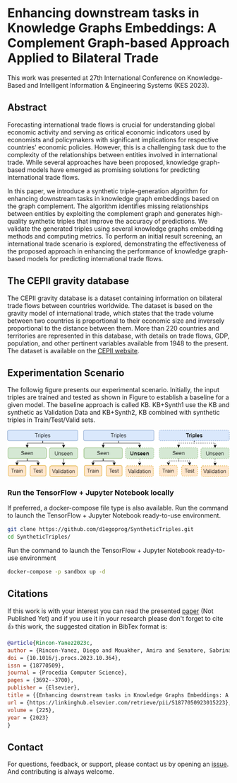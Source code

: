 # Enhancing downstream tasks in Knowledge Graphs Embeddings: A Complement Graph-based Approach Applied to Bilateral Trade

This work was presented at 27th International Conference on Knowledge-Based and Intelligent Information & Engineering Systems (KES 2023).


## Abstract 

Forecasting international trade flows is crucial for understanding global economic activity and serving as critical economic indicators used by economists and policymakers with significant implications for respective countries' economic policies. However, this is a challenging task due to the complexity of the relationships between entities involved in international trade. While several approaches have been proposed, knowledge graph-based models have emerged as promising solutions for predicting international trade flows.

In this paper, we introduce a synthetic triple-generation algorithm for enhancing downstream tasks in knowledge graph embeddings based on the graph complement. The algorithm identifies missing relationships between entities by exploiting the complement graph and generates high-quality synthetic triples that improve the accuracy of predictions. We validate the generated triples using several knowledge graphs embedding methods and computing metrics. To perform an initial result screening, an international trade scenario is explored, demonstrating the effectiveness of the proposed approach in enhancing the performance of knowledge graph-based models for predicting international trade flows.

## The CEPII gravity database

The CEPII gravity database is a dataset containing information on bilateral trade flows between countries worldwide. The dataset is based on the gravity model of international trade, which states that the trade volume between two countries is proportional to their economic size and inversely proportional to the distance between them. More than 220 countries and territories are represented in this database, with details on trade flows, GDP, population, and other pertinent variables available from 1948 to the present. The dataset is available on the  [CEPII website](http://www.cepii.fr/CEPII/en/bdd_modele/).

## Experimentation Scenario

The followig figure presents our experimental scenario. Initially, the input triples are trained and tested as shown in Figure to establish a baseline for a given model. The baseline approach is called KB. KB+Synth1 use the KB and synthetic as Validation Data and KB+Synth2, KB combined with synthetic triples in Train/Test/Valid sets.

<p align="center">
  <img src="https://github.com/d1egoprog/SyntheticTriples/blob/main/img/test-cases.png?raw=true" alt="Experimentation Scenario"/>
</p>


### Run the TensorFlow + Jupyter Notebook locally

If preferred, a docker-compose file type is also available. Run the command to launch the TensorFlow + Jupyter Notebook ready-to-use environment.

``` bash
git clone https://github.com/d1egoprog/SyntheticTriples.git
cd SyntheticTriples/
```

Run the command to launch the TensorFlow + Jupyter Notebook ready-to-use environment

```  bash
docker-compose -p sandbox up -d
```

## Citations 

If this work is with your interest you can read the presented [paper](hhttps://www.sciencedirect.com/journal/procedia-computer-science) (Not Published Yet) and if you use it in your research please don't forget to cite 👍 this work, the suggested citation in BibTex format is:

``` BibTex
@article{Rincon-Yanez2023c,
author = {Rincon-Yanez, Diego and Mouakher, Amira and Senatore, Sabrina},
doi = {10.1016/j.procs.2023.10.364},
issn = {18770509},
journal = {Procedia Computer Science},
pages = {3692--3700},
publisher = {Elsevier},
title = {{Enhancing downstream tasks in Knowledge Graphs Embeddings: A Complement Graph-based Approach Applied to Bilateral Trade}},
url = {https://linkinghub.elsevier.com/retrieve/pii/S1877050923015223},
volume = {225},
year = {2023}
}
```

## Contact

For questions, feedback, or support, please contact us by opening an [issue](https://github.com/d1egoprog/SyntheticTriples/issues/new/choose). And contributing is always welcome.
